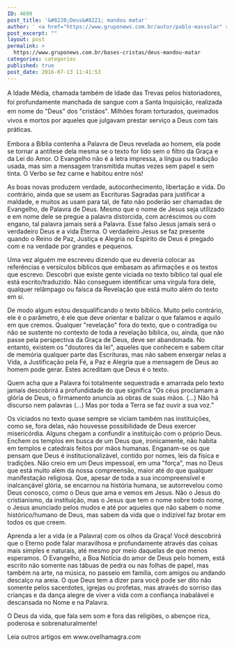 ```yaml
---
ID: 4699
post_title: '&#8220;Deus&#8221; mandou matar'
author: ' <a href="https://www.gruponews.com.br/autor/pablo-massolar" rel="tag">Pablo Massolar</a>'
post_excerpt: ""
layout: post
permalink: >
  https://www.gruponews.com.br/bases-cristas/deus-mandou-matar
categories: categories
published: true
post_date: 2016-07-13 11:41:53
---
```

<p class="p1"><span class="s1">A </span><span style="line-height: 1.5;">Idade Média, chamada também de Idade das Trevas pelos historiadores, foi profundamente manchada de sangue com a Santa Inquisição, realizada em nome do "Deus" dos "cristãos". Milhões foram torturados, queimados vivos e mortos por aqueles que julgavam prestar serviço a Deus com tais práticas.</span></p>
<p class="p3"><span class="s1">Embora a Bíblia contenha a Palavra de Deus revelada ao homem, ela pode se tornar a antítese dela mesma se o texto for lido sem o filtro da Graça e da Lei do Amor. O Evangelho não é a letra impressa, a língua ou tradução usada, mas sim a mensagem transmitida muitas vezes sem papel e sem tinta. O Verbo se fez carne e habitou entre nós!</span></p>
<p class="p3"><span class="s1">As boas novas produzem verdade, autoconhecimento, libertação e vida. Do contrário, ainda que se usem as Escrituras Sagradas para justificar a maldade, e muitos as usam para tal, de fato não poderão ser chamadas de Evangelho, de Palavra de Deus. Mesmo que o nome de Jesus seja utilizado e em nome dele se pregue a palavra distorcida, com acréscimos ou com engano, tal palavra jamais será a Palavra. Esse falso Jesus jamais será o verdadeiro Deus e a vida Eterna. O verdadeiro Jesus se faz presente quando o Reino de Paz, Justiça e Alegria no Espírito de Deus é pregado com e na verdade por grandes e pequenos.</span></p>
<p class="p3"><span class="s1">Uma vez alguém me escreveu dizendo que eu deveria colocar as referências e versículos bíblicos que embasam as afirmações e os textos que escrevo. Descobri que existe gente viciada no texto bíblico tal qual ele está escrito/traduzido. Não conseguem identificar uma vírgula fora dele, qualquer relâmpago ou faísca da Revelação que está muito além do texto em si.</span></p>
<p class="p3"><span class="s1">De modo algum estou desqualificando o texto bíblico. Muito pelo contrário, ele é o parâmetro, é ele que deve orientar e balizar o que falamos e aquilo em que cremos. Qualquer "revelação" fora do texto, que o contradiga ou não se sustente no contexto de toda a revelação bíblica, ou, ainda, que não passe pela perspectiva da Graça de Deus, deve ser abandonada. No entanto, existem os "doutores da lei", aqueles que conhecem e sabem citar de memória qualquer parte das Escrituras, mas não sabem enxergar nelas a Vida, a Justificação pela Fé, a Paz e Alegria que a mensagem de Deus ao homem pode gerar. Estes acreditam que Deus é o texto.</span></p>
<p class="p3"><span class="s1">Quem acha que a Palavra foi totalmente sequestrada e amarrada pelo texto jamais descobrirá a profundidade do que significa “Os céus proclamam a glória de Deus, o firmamento anuncia as obras de suas mãos. (...) Não há discurso nem palavras (...) Mas por toda a Terra se faz ouvir a sua voz.” </span></p>
<p class="p3"><span class="s1">Os viciados no texto quase sempre se viciam também nas instituições, como se, fora delas, não houvesse possibilidade de Deus exercer misericórdia. Alguns chegam a confundir a instituição com o próprio Deus. Enchem os templos em busca de um Deus que, ironicamente, não habita em templos e catedrais feitos por mãos humanas. Enganam-se os que pensam que Deus é institucionalizável, contido por nomes, leis da física e tradições. Não creio em um Deus impessoal, em uma "força", mas no Deus que está muito além da nossa compreensão, maior até do que qualquer manifestação religiosa. Que, apesar de toda a sua incompreensível e inalcançável glória, se encarnou na história humana, se autorrevelou como Deus conosco, como o Deus que ama e vemos em Jesus. Não o Jesus do cristianismo, da instituição, mas o Jesus que tem o nome sobre todo nome, o Jesus anunciado pelos mudos e até por aqueles que não sabem o nome histórico/humano de Deus, mas sabem da vida que o indizível faz brotar em todos os que creem.</span></p>
<p class="p3"><span class="s1">Aprenda a ler a vida (e a Palavra) com os olhos da Graça! Você descobrirá que o Eterno pode falar maravilhosa e profundamente através das coisas mais simples e naturais, até mesmo por meio daquelas de que menos esperamos. O Evangelho, a Boa Notícia do amor de Deus pelo homem, está escrito não somente nas tábuas de pedra ou nas folhas de papel, mas também na arte, na música, no passeio em família, com amigos ou andando descalço na areia. O que Deus tem a dizer para você pode ser dito não somente pelos sacerdotes, igrejas ou profetas, mas através do sorriso das crianças e da dança alegre de viver a vida com a confiança inabalável e descansada no Nome e na Palavra.</span></p>
<p class="p3"><span class="s1">O Deus da vida, que fala sem som e fora das religiões, o abençoe rica, poderosa e sobrenaturalmente!</span></p>
<p class="p4"><span class="s1">Leia outros artigos em
www.ovelhamagra.com</span></p>